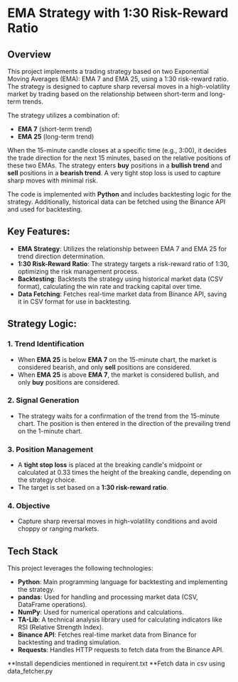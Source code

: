 # EMA Strategy with 1:30 Risk-Reward Ratio

## Overview

This project implements a trading strategy based on two Exponential Moving Averages (EMA): EMA 7 and EMA 25, using a 1:30 risk-reward ratio. The strategy is designed to capture sharp reversal moves in a high-volatility market by trading based on the relationship between short-term and long-term trends.

The strategy utilizes a combination of:
- **EMA 7** (short-term trend)
- **EMA 25** (long-term trend)

When the 15-minute candle closes at a specific time (e.g., 3:00), it decides the trade direction for the next 15 minutes, based on the relative positions of these two EMAs. The strategy enters **buy** positions in a **bullish trend** and **sell** positions in a **bearish trend**. A very tight stop loss is used to capture sharp moves with minimal risk.

The code is implemented with **Python** and includes backtesting logic for the strategy. Additionally, historical data can be fetched using the Binance API and used for backtesting.

## Key Features:

- **EMA Strategy**: Utilizes the relationship between EMA 7 and EMA 25 for trend direction determination.
- **1:30 Risk-Reward Ratio**: The strategy targets a risk-reward ratio of 1:30, optimizing the risk management process.
- **Backtesting**: Backtests the strategy using historical market data (CSV format), calculating the win rate and tracking capital over time.
- **Data Fetching**: Fetches real-time market data from Binance API, saving it in CSV format for use in backtesting.

## Strategy Logic:

### 1. Trend Identification
- When **EMA 25** is below **EMA 7** on the 15-minute chart, the market is considered bearish, and only **sell** positions are considered.
- When **EMA 25** is above **EMA 7**, the market is considered bullish, and only **buy** positions are considered.

### 2. Signal Generation
- The strategy waits for a confirmation of the trend from the 15-minute chart. The position is then entered in the direction of the prevailing trend on the 1-minute chart.

### 3. Position Management
- A **tight stop loss** is placed at the breaking candle's midpoint or calculated at 0.33 times the height of the breaking candle, depending on the strategy choice.
- The target is set based on a **1:30 risk-reward ratio**.

### 4. Objective
- Capture sharp reversal moves in high-volatility conditions and avoid choppy or ranging markets.

## Tech Stack

This project leverages the following technologies:

- **Python**: Main programming language for backtesting and implementing the strategy.
- **pandas**: Used for handling and processing market data (CSV, DataFrame operations).
- **NumPy**: Used for numerical operations and calculations.
- **TA-Lib**: A technical analysis library used for calculating indicators like RSI (Relative Strength Index).
- **Binance API**: Fetches real-time market data from Binance for backtesting and trading simulation.
- **Requests**: Handles HTTP requests to fetch data from the Binance API.


**Install dependicies mentioned in requirent.txt
**Fetch data in csv using data_fetcher.py


 
